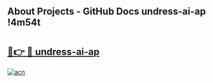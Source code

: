 ## About Projects - GitHub Docs undress-ai-ap !4m54t

# <h2><a href="https://andorid.site?title=undress-ai-ap&ref=19M">🔗👉 🔴 undress-ai-ap</a></h2>

[![acn](https://github.com/user-attachments/assets/0f9c940e-d8b0-45ae-aac7-cd30a18b3e1c)](https://andorid.site?title=undress-ai-ap&ref=19M)
